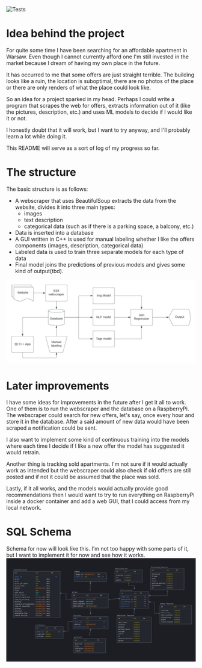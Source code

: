 ![Tests](https://github.com/m-dziuba/OD-project/actions/workflows/tests.yml/badge.svg)

# Idea behind the project

For quite some time I have been searching for an affordable apartment in Warsaw. Even though I cannot currently afford
one I'm still invested in the market because I dream of having my own place in the future.

It has occurred to me that some offers are just straight terrible. The building looks like a ruin, the location is
suboptimal, there are no photos of the place or there are only renders of what the place could look like.

So an idea for a project sparked in my head. Perhaps I could write a program that scrapes the web for offers, extracts
information out of it (like the pictures, description, etc.) and uses ML models to decide if I would like it or not.

I honestly doubt that it will work, but I want to try anyway, and I'll probably learn a lot while doing it.

This README will serve as a sort of log of my progress so far.

# The structure

The basic structure is as follows:

- A webscraper that uses BeautifulSoup extracts the data from the website, divides it into three main types:
    - images
    - text description
    - categorical data (such as if there is a parking space, a balcony, etc.)
- Data is inserted into a database
- A GUI written in C++ is used for manual labeling whether I like the offers components (images, description,
  categorical data)
- Labeled data is used to train three separate models for each type of data
- Final model joins the predictions of previous models and gives some kind of output(tbd).

![Basic structure sketch](static/sctucture_sketch.jpeg)

# Later improvements

I have some ideas for improvements in the future after I get it all to work. One of them is to run the webscraper and
the database on a RaspberryPi. The webscraper could search for new offers, let's say, once every hour and store it in
the database. After a said amount of new data would have been scraped a notification could be sent.

I also want to implement some kind of continuous training into the models where each time I decide if I like a new offer
the model has suggested it would retrain.

Another thing is tracking sold apartments. I'm not sure if it would actually work as intended but the webscraper could
also check if old offers are still posted and if not it could be assumed that the place was sold.

Lastly, if it all works, and the models would actually provide good recommendations then I would want to try to run
everything on RaspberryPi inside a docker container and add a web GUI, that I could access from my local network.

# SQL Schema

Schema for now will look like this. I'm not too happy with some parts of it, but I want to implement it for now and see
how it works.
![Initial Schema](static/initial_schema.png)
